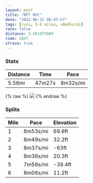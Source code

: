```yaml
---
layout: post
title: "NFT NYC"
date: "2022-06-22 08:45:57"
tags: [runs, 5-6 miles, <8m45s/mi]
race: false
distance: 5.561075089
time: 2847
strava: true
---
```


### Stats

| Distance | Time | Pace |
|----------|------|------|
|5.56mi|47m27s|8m32s/mi|

{% raw %}
<img src='https://maps.googleapis.com/maps/api/staticmap?maptype=roadmap&path=enc:_|~wFlfibMo@nAM\Kl@Ob@AXEPKVWTQ`@ET]bAY^I`@Ch@IT?LJ\^X`Af@LZ@JM~@EJa@b@Sn@Mx@IPs@DSb@HJJ?XRj@RYEYQk@TAJDd@?h@qAvDa@|ASl@Op@u@|BOh@LXMXHRFZe@xAIFSl@Gz@MXCJ\ZId@sAnCSXk@vA[lD@b@Ol@En@Kl@Bb@Fj@Zl@t@j@LDVBb@CXM\c@ZsBZaAZ]`@SRGfAAd@Kx@]`@C`@Ad@Hv@`@j@f@l@z@Z~@d@xCN\Vd@f@^rA`@^ZZ`@Zr@Lh@?TR`A`@zAR^~@lAzAhA`Af@z@VvAn@bAv@\ZXb@Vl@^fATd@Z\pBh@Z?x@Gj@B`@Pb@Z\^b@hARxAT`Al@xAbBhCjAdAtAr@p@@h@Hd@A|AUH@|Bu@n@Ih@@f@NtB`Bz@~@hA~Az@rBd@j@h@Vf@J`A?tASf@@x@T`@ZfAlAV^Rh@x@|A^h@~@fAzAtAjAzA|@jBVb@r@zA^j@\`@r@`@l@TzBAtAQxAKjAFf@Hz@n@X~@VtAHx@b@v@NLzAbA`A\z@d@pDnArBlAn@l@l@fA^j@Xj@jBpC|@~@h@t@fA|@xA~@Ld@^x@b@lAF`@TRDPCl@H`ALh@JTJLv@Jh@UB?CF`@ZFHXNh@Hd@L^Vh@p@b@Tb@JL\CXBEh@^p@Xp@b@b@Nf@Nb@ARDHHhAp@v@Tf@h@f@?f@Ld@Xz@XZRp@`ANb@Zf@f@p@f@b@`BR`@M^d@vA`@d@t@FTXd@f@NVNDXAFQp@@Nc@lA]r@WVe@`AWr@U`@_@dA_@t@Id@BFbAp@f@Vv@j@RVn@^b@d@t@j@|@DJDl@|@d@Zf@H^XVT|@EZJ@TFPFBVp@f@DfBzFU]KCOV@Xs@lBHj@GF@FAN]CSJUMEj@IBEH?HMb@g@d@D\Zb@dCfBr@lAp@p@VB?R`@W`@NBh@SR[n@Oh@S`@GZ@DXH|@nAx@rBJ`@fAfAZ`@~@`At@Gb@\nAh@PnABv@BHBYHEd@@&key=AIzaSyC1MId7bFpkLXNAaYhBSTb8jLyiSqzbDtM&size=800x800&markers=color:yellow|label:S|40.79568,-73.94423&markers=color:green|label:F|40.75415999999994,-74.00146000000005'>
{% endraw %}

### Splits

| Mile | Pace | Elevation |
|------|------|-----------|
|1|8m53s/mi|69.6ft|
|2|8m49s/mi|32.2ft|
|3|8m37s/mi|-63ft|
|4|8m36s/mi|20.3ft|
|5|7m56s/mi|-39.4ft|
|6|8m06s/mi|11.2ft|
